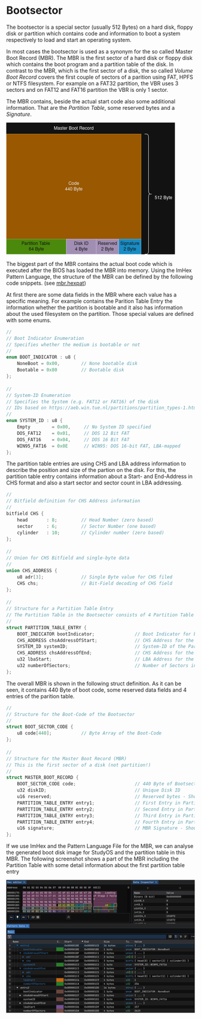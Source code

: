 # Bootsector
The bootsector is a special sector (usually 512 Bytes) on a hard disk, floppy disk or partition which contains code and information to boot a system respectively to load and start an operating system.

In most cases the bootsector is used as a synonym for the so called Master Boot Record (MBR). The MBR is the first sector of a hard disk or floppy disk which contains the boot program and a partition table of the disk. In contrast to the MBR, which is the first sector of a disk, the so called _Volume Boot Record_ covers the first couple of sectors of a parition using FAT, HPFS or NTFS filesystem. For example on a FAT32 partition, the VBR uses 3 sectors and on FAT12 and FAT16 partition the VBR is only 1 sector.

The MBR contains, beside the actual start code also some additional information. That are the _Partition Table_, some reserved bytes and a _Signature_.

![Master Boot Record](../images/Master_Boot_Record.drawio.png)

The biggest part of the MBR contains the actual boot code which is executed after the BIOS has loaded the MBR into memory. Using the ImHex Pattern Language, the structure of the MBR can be defined by the following code snippets. (see [mbr.hexpat](../../tools/imhex/mbr.hexpat))

At first there are some data fields in the MBR where each value has a specific meaning. For example contains the Parition Table Entry the information whether the partition is bootable and it also has information about the used filesystem on the partition. Those special values are defined with some enums.

```c
//
// Boot Indicator Enumeration
// Specifies whether the medium is bootable or not
//
enum BOOT_INDICATOR : u8 {
    NoneBoot = 0x00,        // None bootable disk
    Bootable = 0x80         // Bootable disk
};

//
// System-ID Enumeration
// Specifies the System (e.g. FAT12 or FAT16) of the disk
// IDs based on https://aeb.win.tue.nl/partitions/partition_types-1.html
//
enum SYSTEM_ID : u8 {
    Empty        = 0x00,     // No System ID specified
    DOS_FAT12    = 0x01,     // DOS 12 Bit FAT
    DOS_FAT16    = 0x04,     // DOS 16 Bit FAT
    WIN95_FAT16  = 0x0E      // WIN95: DOS 16-bit FAT, LBA-mapped
};
```

The partition table entries are using CHS and LBA address information to describe the position and size of the partion on the disk. For this, the partition table entry contains information about a Start- and End-Address in CHS format and also a start sector and sector count in LBA addressing.

```c
//
// Bitfield definition for CHS Address information
//
bitfield CHS {
    head       : 8;         // Head Number (zero based)
    sector     : 6;         // Sector Number (one based)
    cylinder   : 10;        // Cylinder number (zero based)
};

//
// Union for CHS Bitfield and single-byte data
//
union CHS_ADDRESS {
    u8 adr[3];              // Single Byte value for CHS filed
    CHS chs;                // Bit-Field decoding of CHS field
};

//
// Structure for a Partition Table Entry
// The Partition Table in the Bootsector consists of 4 Partition Table Entries
//
struct PARTITION_TABLE_ENTRY {
    BOOT_INDICATOR bootIndicator;               // Boot Indicator for bootable disk
    CHS_ADDRESS chsAddressOfStart;              // CHS Address for the Start of the Partition
    SYSTEM_ID systemID;                         // System-ID of the Partition
    CHS_ADDRESS chsAddressOfEnd;                // CHS Address for the End of the Partition
    u32 lbaStart;                               // LBA Address for the Start of the Parition
    u32 numberOfSectors;                        // Number of Sectors in the Partition
};
```
The overall MBR is shown in the following struct definition. As it can be seen, it contains 440 Byte of boot code, some reserved data fields and 4 entries of the parition table.

```c
//
// Structure for the Boot-Code of the Bootsector
//
struct BOOT_SECTOR_CODE {
    u8 code[440];           // Byte Array of the Boot-Code
};

//
// Structure for the Master Boot Record (MBR)
// This is the first sector of a disk (not partition!)
//
struct MASTER_BOOT_RECORD {
    BOOT_SECTOR_CODE code;                      // 440 Byte of Bootsector Code
    u32 diskID;                                 // Unique Disk ID
    u16 reserved;                               // Reserved bytes - Should be 0x0000
    PARTITION_TABLE_ENTRY entry1;               // First Entry in Partition Table
    PARTITION_TABLE_ENTRY entry2;               // Second Entry in Partition Table
    PARTITION_TABLE_ENTRY entry3;               // Third Entry in Partition Table
    PARTITION_TABLE_ENTRY entry4;               // Fourth Entry in Partition Table
    u16 signature;                              // MBR Signature - Should be 0x55 0xAA
};

```
If we use ImHex and the Pattern Language File for the MBR, we can analyse the generated boot disk image for StudyOS and the partition table in this MBR. The following screenshot shows a part of the MBR including the Partition Table with some detail information about the first partition table entry

![Boot Disk Image Partition Table](../images/Partition_Table_Bootdisk.png)

